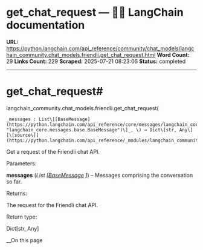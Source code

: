 # get_chat_request — 🦜🔗 LangChain  documentation

**URL:** https://python.langchain.com/api_reference/community/chat_models/langchain_community.chat_models.friendli.get_chat_request.html
**Word Count:** 29
**Links Count:** 229
**Scraped:** 2025-07-21 08:23:06
**Status:** completed

---

# get\_chat\_request\#

langchain\_community.chat\_models.friendli.get\_chat\_request\(

    _messages : List\[[BaseMessage](https://python.langchain.com/api_reference/core/messages/langchain_core.messages.base.BaseMessage.html#langchain_core.messages.base.BaseMessage "langchain_core.messages.base.BaseMessage")\]_, \) → Dict\[str, Any\][\[source\]](https://python.langchain.com/api_reference/_modules/langchain_community/chat_models/friendli.html#get_chat_request)\#     

Get a request of the Friendli chat API.

Parameters:     

**messages** \(_List_ _\[_[_BaseMessage_](https://python.langchain.com/api_reference/core/messages/langchain_core.messages.base.BaseMessage.html#langchain_core.messages.base.BaseMessage "langchain_core.messages.base.BaseMessage") _\]_\) – Messages comprising the conversation so far.

Returns:     

The request for the Friendli chat API.

Return type:     

Dict\[str, Any\]

__On this page